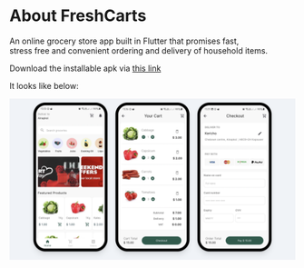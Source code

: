 # About FreshCarts
An online grocery store app built in Flutter that promises fast,\
stress free and convenient ordering and delivery of household items.

Download the installable apk via
<a href="https://github.com/nicksonlangat/FreshCart/releases/download/v1.0.0/app-release.apk"> this link</a>


It looks like below:


<img src="screens/5.png" width="900"/>
